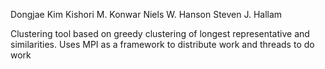 Dongjae Kim
Kishori M. Konwar
Niels W. Hanson
Steven J. Hallam

Clustering tool based on greedy clustering of longest representative and similarities. 
Uses MPI as a framework to distribute work and threads to do work

